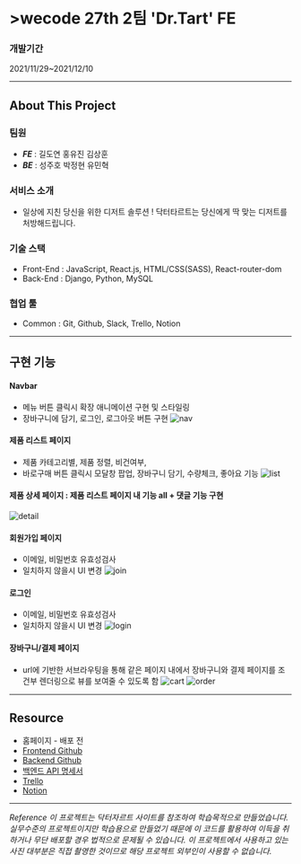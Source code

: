 # >wecode 27th 2팀 'Dr.Tart' FE

### 개발기간 
2021/11/29~2021/12/10

---
## About This Project

### 팀원
- **_FE_** : 길도연 홍유진 김상훈
- **_BE_** : 성주호 박정현 유민혁

### 서비스 소개
- 일상에 지친 당신을 위한 디저트 솔루션 ! 닥터타르트는 당신에게 딱 맞는 디저트를 처방해드립니다.

### 기술 스택
- Front-End : JavaScript, React.js, HTML/CSS(SASS), React-router-dom 
- Back-End : Django, Python, MySQL 

### 협업 툴
- Common : Git, Github, Slack, Trello, Notion

---

## 구현 기능

#### Navbar
- 메뉴 버튼 클릭시 확장 애니메이션 구현 및 스타일링
- 장바구니에 담기, 로그인, 로그아웃 버튼 구현
![nav](https://drive.google.com/uc?id=1tsY0X7t5k2UZuCz4tp9xXWuUgKnSStEO)

#### 제품 리스트 페이지 
- 제품 카테고리별, 제품 정렬, 비건여부, 
- 바로구매 버튼 클릭시 모달창 팝업, 장바구니 담기, 수량체크, 좋아요 기능
![list](https://drive.google.com/uc?id=1mxV6GlFQtoi3OIaDjPHU6QlO-InMlUJz)

#### 제품 상세 페이지 : 제품 리스트 페이지 내 기능 all + 댓글 기능 구현
![detail](https://drive.google.com/uc?id=1X5I6zcOWwp5T9QOUCPRjY74sdZm4nsii)

#### 회원가입 페이지
- 이메일, 비밀번호 유효성검사
- 일치하지 않을시 UI 변경
![join](https://drive.google.com/uc?id=1dovBOrLyRspn5_hKJt1SIlBvtnh8fd6n)

#### 로그인
- 이메일, 비밀번호 유효성검사
- 일치하지 않을시 UI 변경
![login](https://drive.google.com/uc?id=1YdpCVyuV5_GhQZgMT68qYO0g30gO8Lbn)

#### 장바구니/결제 페이지
- url에 기반한 서브라우팅을 통해 같은 페이지 내에서 장바구니와 결제 페이지를 조건부 렌더링으로 뷰를 보여줄 수 있도록 함
![cart](https://drive.google.com/uc?id=1-5F99NHvB7cJmE7_Dee1U-Ps8C3irJ6c)
![order](https://drive.google.com/uc?id=1ORGRPMhw4Oa8JhciqOFenX8oiNkFcF8E)

---

## Resource

- 홈페이지 - 배포 전
- [Frontend Github](https://github.com/wecode-bootcamp-korea/27-1st-DrTart-frontend)
- [Backend Github](https://github.com/wecode-bootcamp-korea/27-1st-DrTart-backend/pulls)
- [백엔드 API 명세서](https://docs.google.com/spreadsheets/d/1n2_Wbt1LcQuaXMw_rSI5OrGETkpUJidcoyRMXQbgb3w/edit#gid=0)
- [Trello](https://trello.com/b/dFkizfeW)
- [Notion](https://www.notion.so/Dr-Tart-3b4e438bb0804ee3bfba830b111c2942)

---

_Reference 이 프로젝트는 닥터자르트 사이트를 참조하여 학습목적으로 만들었습니다. 
실무수준의 프로젝트이지만 학습용으로 만들었기 때문에 이 코드를 활용하여 이득을 취하거나 무단 배포할 경우 법적으로 문제될 수 있습니다. 
이 프로젝트에서 사용하고 있는 사진 대부분은 직접 촬영한 것이므로 해당 프로젝트 외부인이 사용할 수 없습니다._
